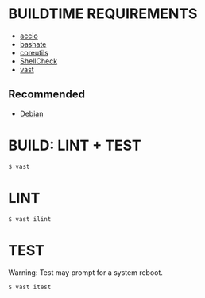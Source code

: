 # BUILDTIME REQUIREMENTS

* [accio](https://github.com/mcandre/accio)
* [bashate](https://pypi.python.org/pypi/bashate/0.5.1)
* [coreutils](https://www.gnu.org/software/coreutils/)
* [ShellCheck](https://hackage.haskell.org/package/ShellCheck)
* [vast](http://github.com/mcandre/vast)

## Recommended

* [Debian](https://www.debian.org/)

# BUILD: LINT + TEST

```console
$ vast
```

# LINT

```console
$ vast ilint
```

# TEST

Warning: Test may prompt for a system reboot.

```console
$ vast itest
```

